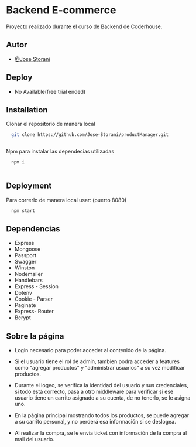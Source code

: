 
# Backend E-commerce

Proyecto realizado durante el curso de Backend de Coderhouse.




## Autor

- [@Jose Storani](https://github.com/Jose-Storani)

## Deploy

- No Available(free trial ended)
  
## Installation

Clonar el repositorio de manera local 

```bash
  git clone https://github.com/Jose-Storani/productManager.git
  
```
    

Npm para instalar las dependecias utilizadas

```bash
  npm i
  
```


    
## Deployment

Para correrlo de manera local usar: (puerto 8080)

```bash
  npm start
```


## Dependencias

- Express
- Mongoose
- Passport
- Swagger
- Winston
- Nodemailer
- Handlebars
- Express - Session
- Dotenv
- Cookie - Parser
- Paginate
- Express- Router
- Bcrypt


## Sobre la página

- Login necesario para poder acceder al contenido de la página.

- Si el usuario tiene el rol de admin, tambien podra acceder a features como "agregar productos" y "administrar usuarios" a su vez modificar productos.

- Durante el logeo, se verifica la identidad del usuario y sus credenciales, si todo está correcto, pasa a otro middleware para verificar si ese usuario tiene un carrito asignado a su cuenta, de no tenerlo, se le asigna uno.

- En la página principal mostrando todos los productos, se puede agregar a su carrito personal, y no perderá esa información si se deslogea.

- Al realizar la compra, se le envia ticket con información de la compra al mail del usuario.





